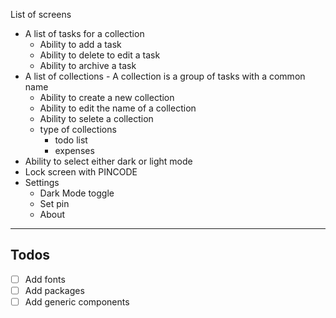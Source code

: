 List of screens

- A list of tasks for a collection
  - Ability to add a task
  - Ability to delete to edit a task
  - Ability to archive a task
- A list of collections - A collection is a group of tasks with a common name
  - Ability to create a new collection
  - Ability to edit the name of a collection
  - Ability to selete a collection
  - type of collections
    - todo list
    - expenses
- Ability to select either dark or light mode
- Lock screen with PINCODE
- Settings
  - Dark Mode toggle
  - Set pin
  - About

---

## Todos

- [ ] Add fonts
- [ ] Add packages
- [ ] Add generic components
